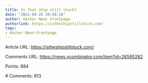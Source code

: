 ```yaml
---
title: Is that ship still stuck?
date: "2021-03-25 20:58:16"
author: Hacker News Frontpage
authorlink: https://istheshipstillstuck.com/
tags:
- Hacker-News-Frontpage
---
```


<p>Article URL: <a href="https://istheshipstillstuck.com/">https://istheshipstillstuck.com/</a></p>
<p>Comments URL: <a href="https://news.ycombinator.com/item?id=26585282">https://news.ycombinator.com/item?id=26585282</a></p>
<p>Points: 884</p>
<p># Comments: 813</p>
